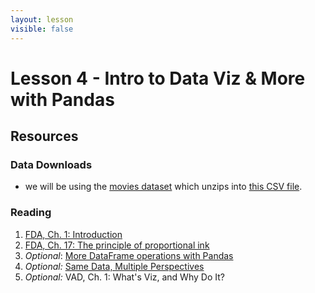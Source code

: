 ```yaml
---
layout: lesson
visible: false
---
```


# Lesson 4 - Intro to Data Viz & More with Pandas

## Resources

### Data Downloads

 * we will be using the [movies dataset](data/kaggle_zip_movies.zip) which unzips into [this CSV file](tv_shows.csv).


### Reading

1. <a href="https://serialmentor.com/dataviz/introduction.html">FDA, Ch. 1: Introduction</a> 
1. <a href="https://serialmentor.com/dataviz/proportional-ink.html">FDA, Ch. 17: The principle of proportional ink</a> 
1. *Optional*: <a href="http://swcarpentry.github.io/python-novice-gapminder/08-data-frames/index.html">More DataFrame operations with Pandas</a> 
1. *Optional:* <a href="https://medium.com/multiple-views-visualization-research-explained/same-data-multiple-perspectives-curse-of-knowledge-in-visual-data-communication-d827c381f936">Same Data, Multiple Perspectives</a> 
1. *Optional:* VAD, Ch. 1: What's Viz, and Why Do It? 
